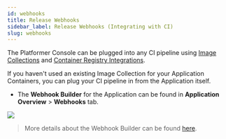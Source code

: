 ```yaml
---
id: webhooks
title: Release Webhooks
sidebar_label: Release Webhooks (Integrating with CI)
slug: webhooks
---
```


The Platformer Console can be plugged into any CI pipeline using [Image Collections](/05-integrations/image-collections) and [Container Registry Integrations](/05-integrations/container-registry-integration).

If you haven't used an existing Image Collection for your Application Containers, you can plug your CI pipeline in from the Application itself.

- The **Webhook Builder** for the Application can be found in **Application Overview** > **Webhooks** tab.

![](/img/docs/apps-webhook-builder.png)

> More details about the Webhook Builder can be found [here](/05-integrations/image-collections#webhooks).